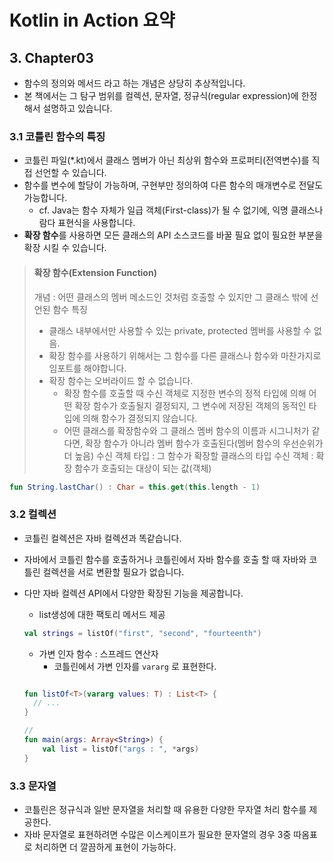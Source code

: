 # Kotlin in Action 요약

## 3. Chapter03

* 함수의 정의와 메서드 라고 하는 개념은 상당히 추상적입니다.
* 본 책에서는 그 탐구 범위를 컬렉션, 문자열, 정규식(regular expression)에 한정해서 설명하고 있습니다.

### 3.1 코틀린 함수의 특징

* 코틀린 파일(*.kt)에서 클래스 멤버가 아닌 최상위 함수와 프로퍼티(전역변수)를 직접 선언할 수 있습니다.
* 함수를 변수에 할당이 가능하며, 구현부만 정의하여 다른 함수의 매개변수로 전달도 가능합니다.
  * cf. Java는 함수 자체가 일급 객체(First-class)가 될 수 없기에, 익명 클래스나 람다 표현식을 사용합니다.
* **확장 함수**를 사용하면 모든 클래스의 API 소스코드를 바꿀 필요 없이 필요한 부분을 확장 시킬 수 있습니다.

> #### 확장 함수(Extension Function)
> 개념 : 어떤 클래스의 멤버 메소드인 것처럼 호출할 수 있지만 그 클래스 밖에 선언된 함수
> 특징
>  * 클래스 내부에서만 사용할 수 있는 private, protected 멤버를 사용할 수 없음.
>  * 확장 함수를 사용하기 위해서는 그 함수를 다른 클래스나 함수와 마찬가지로 임포트를 해야합니다.
>  * 확장 함수는 오버라이드 할 수 없습니다.
>     * 확장 함수를 호출할 때 수신 객체로 지정한 변수의 정적 타입에 의해 어떤 확장 함수가 호출될지 결정되지, 그 변수에 저장된 객체의 동적인 타입에 의해 함수가 결정되지 않습니다.
>     * 어떤 클래스를 확장함수와 그 클래스 멤버 함수의 이름과 시그니처가 같다면, 확장 함수가 아니라 멤버 함수가 호출된다(멤버 함수의 우선순위가 더 높음)
> 수신 객체 타입 : 그 함수가 확장할 클래스의 타입
> 수신 객체 : 확장 함수가 호출되는 대상이 되는 값(객체)

```kotlin
fun String.lastChar() : Char = this.get(this.length - 1)
```

### 3.2 컬렉션
* 코틀린 컬렉션은 자바 컬렉션과 똑같습니다.
* 자바에서 코틀린 함수를 호출하거나 코틀린에서 자바 함수를 호출 할 때 자바와 코틀린 컬렉션을 서로 변환할 필요가 없습니다.
* 다만 자바 컬렉션 API에서 다양한 확장된 기능을 제공합니다.
    * list생성에 대한 팩토리 메서드 제공
    ```kotlin
    val strings = listOf("first", "second", "fourteenth")

    ```
    
    * 가변 인자 함수 : 스프레드 연산자
      * 코틀린에서 가변 인자를 ```vararg``` 로 표현한다.
    ```kotlin

    fun listOf<T>(vararg values: T) : List<T> {
      // ...
    }

    //
    fun main(args: Array<String>) {
        val list = listOf("args : ", *args)
    }
    ```


### 3.3 문자열
* 코틀린은 정규식과 일반 문자열을 처리할 때 유용한 다양한 무자열 처리 함수를 제공한다.
* 자바 문자열로 표현하려면 수많은 이스케이프가 필요한 문자열의 경우 3중 따옴표로 처리하면 더 깔끔하게 표현이 가능하다.
